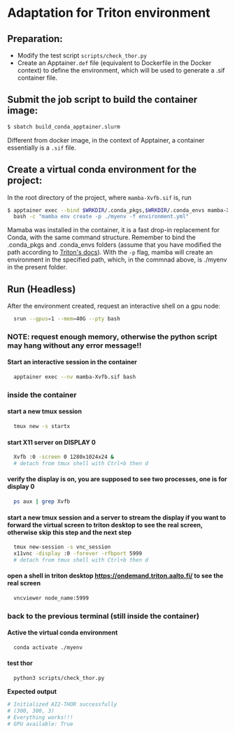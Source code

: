 # Adaptation for Triton environment

## Preparation:
- Modify the test script `scripts/check_thor.py`
- Create an Apptainer`.def` file (equivalent to Dockerfile in the Docker context) to define the environment, which will be used to generate a .sif container file.

## Submit the job script to build the container image:
```bash
$ sbatch build_conda_apptainer.slurm
```
Different from docker image, in the context of Apptainer, a container essentially is a `.sif` file.

## Create a virtual conda environment for the project:

In the root directory of the project, where `mamba-Xvfb.sif` is, run
```bash
$ apptainer exec --bind $WRKDIR/.conda_pkgs,$WRKDIR/.conda_envs mamba-Xvfb.sif \
  bash -c "mamba env create -p ./myenv -f environment.yml"
```
Mamaba was installed in the container, it is a fast drop-in replacement for Conda, with the same command structure. Remember to bind the .conda_pkgs and .conda_envs folders (assume that you have modified the path according to [Triton's docs](https://scicomp.aalto.fi/triton/apps/python-conda/#quick-usage-guide])).
  With the `-p` flag, mamba will create an environment in the specified path, which, in the commnad above, is ./myenv in the present folder.

## Run (Headless)
After the environment created, request an interactive shell on a gpu node:
```bash
  srun --gpus=1 --mem=40G --pty bash
```

### NOTE: request enough memory, otherwise the python script may hang without any error message!!
#### Start an interactive session in the container
```bash
  apptainer exec --nv mamba-Xvfb.sif bash
```
### inside the container

  #### start a new tmux session
```bash
  tmux new -s startx
```
  #### start X11 server on DISPLAY 0
```bash
  Xvfb :0 -screen 0 1280x1024x24 &
  # detach from tmux shell with Ctrl+b then d
```
  

  #### verify the display is on, you are supposed to see two processes, one is for display 0
```bash
  ps aux | grep Xvfb
```
  #### start a new tmux session and a server to stream the display if you want to forward the virtual screen to triton desktop to see the real screen, otherwise skip this step and the next step
```bash
  tmux new-session -s vnc_session
  x11vnc -display :0 -forever -rfbport 5999
  # detach from tmux shell with Ctrl+b then d
```
  #### open a shell in triton desktop https://ondemand.triton.aalto.fi/ to see the real screen
```bash
  vncviewer node_name:5999
```
### back to the previous terminal (still inside the container)
  #### Active the virtual conda environment
```bash
  conda activate ./myenv
```
  #### test thor
```bash  
  python3 scripts/check_thor.py
```
**Expected output**
```bash 
# Initialized AI2-THOR successfully
# (300, 300, 3)
# Everything works!!!
# GPU available: True
```
